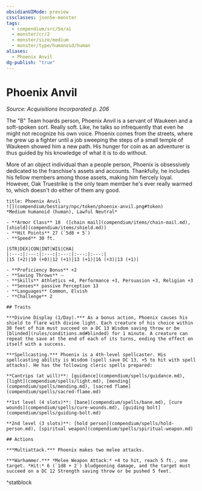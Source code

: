 ```yaml
---
obsidianUIMode: preview
cssclasses: json5e-monster
tags:
  - compendium/src/5e/ai
  - monster/cr/2
  - monster/size/medium
  - monster/type/humanoid/human
aliases:
  - Phoenix Anvil
dg-publish: "true"
---
```

# Phoenix Anvil
*Source: Acquisitions Incorporated p. 206*  

The "B" Team hoards person, Phoenix Anvil is a servant of Waukeen and a soft-spoken sort. Really soft. Like, he talks so infrequently that even he might not recognize his own voice. Phoenix comes from the streets, where he grew up a fighter until a job sweeping the steps of a small temple of Waukeen showed him a new path. His hunger for coin as an adventurer is thus guided by his knowledge of what it is to do without.

More of an object individual than a people person, Phoenix is obsessively dedicated to the franchise's assets and accounts. Thankfully, he includes his fellow members among those assets, making him fiercely loyal. However, Oak Truestrike is the only team member he's ever really warmed to, which doesn't do either of them any good.

```ad-statblock
title: Phoenix Anvil
![](compendium/bestiary/npc/token/phoenix-anvil.png#token)
*Medium humanoid (human), Lawful Neutral*

- **Armor Class** 18  ([chain mail](compendium/items/chain-mail.md), [shield](compendium/items/shield.md))
- **Hit Points** 27 (`5d8 + 5`)
- **Speed** 30 ft.

|STR|DEX|CON|INT|WIS|CHA|
|:---:|:---:|:---:|:---:|:---:|:---:|
|15 (+2)|10 (+0)|12 (+1)|13 (+1)|16 (+3)|13 (+1)|

- **Proficiency Bonus** +2
- **Saving Throws** ⏤
- **Skills** Athletics +4, Performance +3, Persuasion +3, Religion +3
- **Senses** passive Perception 13
- **Languages** Common, Elvish
- **Challenge** 2

## Traits

***Divine Display (1/Day).*** As a bonus action, Phoenix causes his shield to flare with divine light. Each creature of his choice within 30 feet of him must succeed on a DC 13 Wisdom saving throw or be [blinded](rules/conditions.md#blinded) for 1 minute. A creature can repeat the save at the end of each of its turns, ending the effect on itself with a success.

***Spellcasting.*** Phoenix is a 4th-level spellcaster. His spellcasting ability is Wisdom (spell save DC 13, +5 to hit with spell attacks). He has the following cleric spells prepared:

**Cantrips (at will)**: [guidance](compendium/spells/guidance.md), [light](compendium/spells/light.md), [mending](compendium/spells/mending.md), [sacred flame](compendium/spells/sacred-flame.md)

**1st level (4 slots)**: [bane](compendium/spells/bane.md), [cure wounds](compendium/spells/cure-wounds.md), [guiding bolt](compendium/spells/guiding-bolt.md)

**2nd level (3 slots)**: [hold person](compendium/spells/hold-person.md), [spiritual weapon](compendium/spells/spiritual-weapon.md)

## Actions

***Multiattack.*** Phoenix makes two melee attacks.

***Warhammer.*** *Melee Weapon Attack:* +4 to hit, reach 5 ft., one target. *Hit:* 6 (`1d8 + 2`) bludgeoning damage, and the target must succeed on a DC 12 Strength saving throw or be pushed 5 feet.
```
^statblock